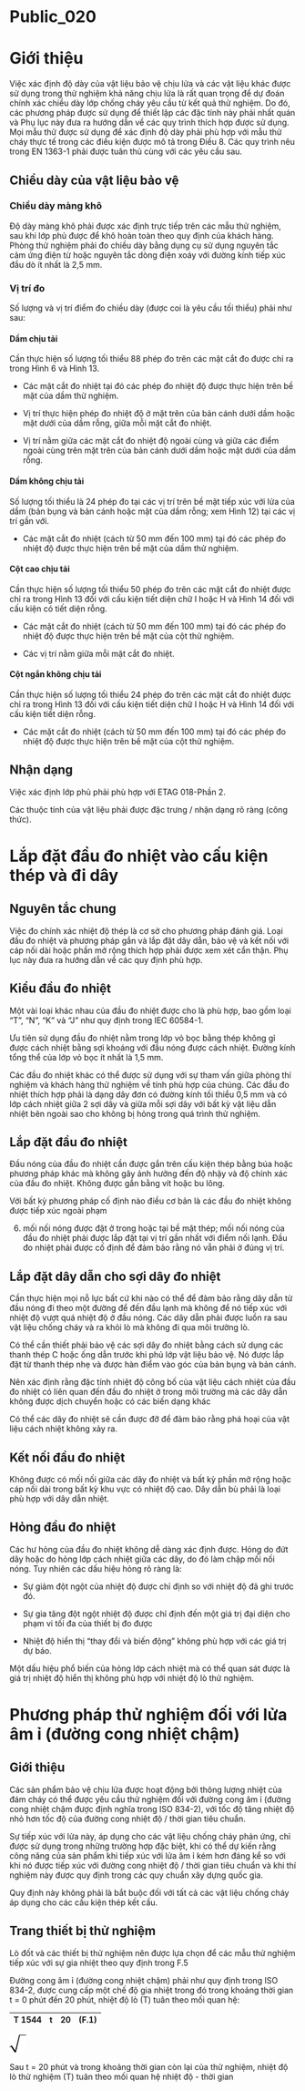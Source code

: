 # Public_020

# Giới thiệu

Việc xác định độ dày của vật liệu bảo vệ chịu lửa và các vật liệu khác được sử dụng trong thử nghiệm khả năng chịu lửa là rất quan trọng để dự đoán chính xác chiều dày lớp chống cháy yêu cầu từ kết quả thử nghiệm.
Do đó, các phương pháp được sử dụng để thiết lập các đặc tính này phải nhất quán và Phụ lục này đưa ra hướng dẫn về các quy trình thích hợp được sử dụng.
Mọi mẫu thử được sử dụng để xác định độ dày phải phù hợp với mẫu thử cháy thực tế trong các điều kiện được mô tả trong Điều 8.
Các quy trình nêu trong EN 1363-1 phải được tuân thủ cùng với các yêu cầu sau.

## Chiều dày của vật liệu bảo vệ

### Chiều dày màng khô

Độ dày màng khô phải được xác định trực tiếp trên các mẫu thử nghiệm, sau khi lớp phủ được để khô hoàn toàn theo quy định của khách hàng.
Phòng thử nghiệm phải đo chiều dày bằng dụng cụ sử dụng nguyên tắc cảm ứng điện từ hoặc nguyên tắc dòng điện xoáy với đường kính tiếp xúc đầu dò ít nhất là 2,5 mm.

### Vị trí đo

Số lượng và vị trí điểm đo chiều dày (được coi là yêu cầu tối thiểu) phải như sau:

#### Dầm chịu tải

Cần thực hiện số lượng tối thiểu 88 phép đo trên các mặt cắt đo được chỉ ra trong Hình 6 và Hình 13.

  * Các mặt cắt đo nhiệt tại đó các phép đo nhiệt độ được thực hiện trên bề mặt của dầm thử nghiệm.

  * Vị trí thực hiện phép đo nhiệt độ ở mặt trên của bản cánh dưới dầm hoặc mặt dưới của dầm rỗng, giữa mỗi mặt cắt đo nhiệt.

  * Vị trí nằm giữa các mặt cắt đo nhiệt độ ngoài cùng và giữa các điểm ngoài cùng trên mặt trên của bản cánh dưới dầm hoặc mặt dưới của dầm rỗng.


#### Dầm không chịu tải

Số lượng tối thiểu là 24 phép đo tại các vị trí trên bề mặt tiếp xúc với lửa của dầm (bản bụng và bản cánh hoặc mặt của dầm rỗng; xem Hình 12) tại các vị trí gần với.

  * Các mặt cắt đo nhiệt (cách từ 50 mm đến 100 mm) tại đó các phép đo nhiệt độ được thực hiện trên bề mặt của dầm thử nghiệm.


#### Cột cao chịu tải

Cần thực hiện số lượng tối thiểu 50 phép đo trên các mặt cắt đo nhiệt được chỉ ra trong Hình 13 đối với cấu kiện tiết diện chữ I hoặc H và Hình 14 đối với cấu kiện có tiết diện rỗng.

  * Các mặt cắt đo nhiệt (cách từ 50 mm đến 100 mm) tại đó các phép đo nhiệt độ được thực hiện trên bề mặt của cột thử nghiệm.

  * Các vị trí nằm giữa mỗi mặt cắt đo nhiệt.


#### Cột ngắn không chịu tải

Cần thực hiện số lượng tối thiểu 24 phép đo trên các mặt cắt đo nhiệt được chỉ ra trong Hình 13 đối với cấu kiện tiết diện chữ I hoặc H và Hình 14 đối với cấu kiện tiết diện rỗng.

  * Các mặt cắt đo nhiệt (cách từ 50 mm đến 100 mm) tại đó các phép đo nhiệt độ được thực hiện trên bề mặt của cột thử nghiệm.


## Nhận dạng

Việc xác định lớp phủ phải phù hợp với ETAG 018-Phần 2.

Các thuộc tính của vật liệu phải được đặc trưng / nhận dạng rõ ràng (công thức).

# Lắp đặt đầu đo nhiệt vào cấu kiện thép và đi dây

## Nguyên tắc chung

Việc đo chính xác nhiệt độ thép là cơ sở cho phương pháp đánh giá. Loại đầu đo nhiệt và phương pháp gắn và lắp đặt dây dẫn, bảo vệ và kết nối với cáp nối dài hoặc phần mở rộng thích hợp phải được xem xét cẩn thận. Phụ lục này đưa ra hướng dẫn về các quy định phù hợp.

## Kiểu đầu đo nhiệt

Một vài loại khác nhau của đầu đo nhiệt được cho là phù hợp, bao gồm loại “T”, “N”, “K” và “J” như quy định trong IEC 60584-1.

Ưu tiên sử dụng đầu đo nhiệt nằm trong lớp vỏ bọc bằng thép không gỉ được cách nhiệt bằng sợi khoáng với đầu nóng được cách nhiệt. Đường kính tổng thể của lớp vỏ bọc ít nhất là 1,5 mm.

Các đầu đo nhiệt khác có thể được sử dụng với sự tham vấn giữa phòng thí nghiệm và khách hàng thử nghiệm về tính phù hợp của chúng. Các đầu đo nhiệt thích hợp phải là dạng dây đơn có đường kính tối thiểu 0,5 mm và có lớp cách nhiệt giữa 2 sợi dây và giữa mỗi sợi dây với bất kỳ vật liệu dẫn nhiệt bên ngoài sao cho không bị hỏng trong quá trình thử nghiệm.

## Lắp đặt đầu đo nhiệt

Đầu nóng của đầu đo nhiệt cần được gắn trên cấu kiện thép bằng búa hoặc phương pháp khác mà không gây ảnh hưởng đến độ nhậy và độ chính xác của đầu đo nhiệt. Không được gắn bằng vít hoặc bu lông.

Với bất kỳ phương pháp cố định nào điều cơ bản là các đầu đo nhiệt không được tiếp xúc ngoài phạm

  6. mối nối nóng được đặt ở trong hoặc tại bề mặt thép; mối nối nóng của đầu đo nhiệt phải được lắp đặt tại vị trí gần nhất với điểm nối lạnh. Đầu đo nhiệt phải được cố định để đảm bảo rằng nó vẫn phải ở đúng vị trí.


## Lắp đặt dây dẫn cho sợi dây đo nhiệt

Cần thực hiện mọi nỗ lực bất cứ khi nào có thể để đảm bảo rằng dây dẫn từ đầu nóng đi theo một đường để đến đầu lạnh mà không để nó tiếp xúc với nhiệt độ vượt quá nhiệt độ ở đầu nóng. Các dây dẫn phải được luồn ra sau vật liệu chống cháy và ra khỏi lò mà không đi qua môi trường lò.

Có thể cần thiết phải bảo vệ các sợi dây đo nhiệt bằng cách sử dụng các thanh thép C hoặc ống dẫn trước khi phủ lớp vật liệu bảo vệ. Nó được lắp đặt từ thanh thép nhẹ và được hàn điểm vào góc của bản bụng và bản cánh.

Nên xác định rằng đặc tính nhiệt độ công bố của vật liệu cách nhiệt của đầu đo nhiệt có liên quan đến đầu đo nhiệt ở trong môi trường mà các dây dẫn không được dịch chuyển hoặc có các biến dạng khác

Có thể các dây đo nhiệt sẽ cần được đỡ để đảm bảo rằng phá hoại của vật liệu cách nhiệt không xảy ra.

## Kết nối đầu đo nhiệt

Không được có mối nối giữa các dây đo nhiệt và bất kỳ phần mở rộng hoặc cáp nối dài trong bất kỳ khu vực có nhiệt độ cao.
Dây dẫn bù phải là loại phù hợp với dây dẫn nhiệt.

## Hỏng đầu đo nhiệt

Các hư hỏng của đầu đo nhiệt không dễ dàng xác định được. Hỏng do đứt dây hoặc do hỏng lớp cách nhiệt giữa các dây, do đó làm chập mối nối nóng.
Tuy nhiên các dấu hiệu hỏng rõ ràng là:

  * Sự giảm đột ngột của nhiệt độ được chỉ định so với nhiệt độ đã ghi trước đó.

  * Sự gia tăng đột ngột nhiệt độ được chỉ định đến một giá trị đại diện cho phạm vi tối đa của thiết bị đo được

  * Nhiệt độ hiển thị “thay đổi và biến động” không phù hợp với các giá trị dự báo.


Một dấu hiệu phổ biến của hỏng lớp cách nhiệt mà có thể quan sát được là giá trị nhiệt độ hiển thị không phù hợp với nhiệt độ lò thử nghiệm.

# Phương pháp thử nghiệm đối với lửa âm ỉ (đường cong nhiệt chậm)

## Giới thiệu

Các sản phẩm bảo vệ chịu lửa được hoạt động bởi thông lượng nhiệt của đám cháy có thể được yêu cầu thử nghiệm đối với đường cong âm ỉ (đường cong nhiệt chậm được định nghĩa trong ISO 834-2), với tốc độ tăng nhiệt độ nhỏ hơn tốc độ của đường cong nhiệt độ / thời gian tiêu chuẩn.

Sự tiếp xúc với lửa này, áp dụng cho các vật liệu chống cháy phản ứng, chỉ được sử dụng trong những trường hợp đặc biệt, khi có thể dự kiến rằng công năng của sản phẩm khi tiếp xúc với lửa âm ỉ kém hơn đáng kể so với khi nó được tiếp xúc với đường cong nhiệt độ / thời gian tiêu chuẩn và khi thí nghiệm này được quy định trong các quy chuẩn xây dựng quốc gia.

Quy định này không phải là bắt buộc đối với tất cả các vật liệu chống cháy áp dụng cho các cấu kiện thép kết cấu.

## Trang thiết bị thử nghiệm

Lò đốt và các thiết bị thử nghiệm nên được lựa chọn để các mẫu thử nghiệm tiếp xúc với sự gia nhiệt theo quy định trong F.5

Đường cong âm ỉ (đường cong nhiệt chậm) phải như quy định trong ISO 834-2, được cung cấp một chế độ gia nhiệt trong đó trong khoảng thời gian t = 0 phút đến 20 phút, nhiệt độ lò (T) tuân theo mối quan hệ:


| T 1544 | t | 20 | (F.1) |
| --- | --- | --- | --- |

 

![](images/image1.png)

Sau t = 20 phút và trong khoảng thời gian còn lại của thử nghiệm, nhiệt độ lò thử nghiệm (T) tuân theo mối quan hệ nhiệt độ - thời gian